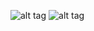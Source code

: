 

![alt tag](https://raw.githubusercontent.com/g-gabber/f3188_crl/master/docs/IMG_20150831_225622.jpg)
![alt tag](https://raw.githubusercontent.com/g-gabber/f3188_crl/master/docs/IMG_20150909_083037.jpg)

